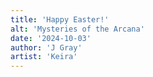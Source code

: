 ```yaml
---
title: 'Happy Easter!'
alt: 'Mysteries of the Arcana'
date: '2024-10-03'
author: 'J Gray'
artist: 'Keira'
---
```

